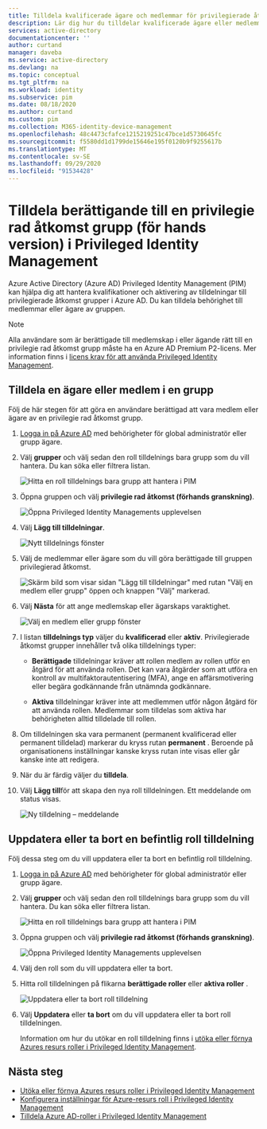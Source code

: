 ```yaml
---
title: Tilldela kvalificerade ägare och medlemmar för privilegierade åtkomst grupper – Azure Active Directory
description: Lär dig hur du tilldelar kvalificerade ägare eller medlemmar i en roll tilldelnings bara grupp i Azure AD Privileged Identity Management (PIM).
services: active-directory
documentationcenter: ''
author: curtand
manager: daveba
ms.service: active-directory
ms.devlang: na
ms.topic: conceptual
ms.tgt_pltfrm: na
ms.workload: identity
ms.subservice: pim
ms.date: 08/18/2020
ms.author: curtand
ms.custom: pim
ms.collection: M365-identity-device-management
ms.openlocfilehash: 48c4473cfafce1215219251c47bce1d5730645fc
ms.sourcegitcommit: f5580dd1d1799de15646e195f0120b9f9255617b
ms.translationtype: MT
ms.contentlocale: sv-SE
ms.lasthandoff: 09/29/2020
ms.locfileid: "91534428"
---
```

# <a name="assign-eligibility-for-a-privileged-access-group-preview-in-privileged-identity-management"></a>Tilldela berättigande till en privilegie rad åtkomst grupp (för hands version) i Privileged Identity Management

Azure Active Directory (Azure AD) Privileged Identity Management (PIM) kan hjälpa dig att hantera kvalifikationer och aktivering av tilldelningar till privilegierade åtkomst grupper i Azure AD. Du kan tilldela behörighet till medlemmar eller ägare av gruppen.

>[!NOTE]
>Alla användare som är berättigade till medlemskap i eller ägande rätt till en privilegie rad åtkomst grupp måste ha en Azure AD Premium P2-licens. Mer information finns i [licens krav för att använda Privileged Identity Management](subscription-requirements.md).

## <a name="assign-an-owner-or-member-of-a-group"></a>Tilldela en ägare eller medlem i en grupp

Följ de här stegen för att göra en användare berättigad att vara medlem eller ägare av en privilegie rad åtkomst grupp.

1. [Logga in på Azure AD](https://aad.portal.azure.com) med behörigheter för global administratör eller grupp ägare.
1. Välj **grupper** och välj sedan den roll tilldelnings bara grupp som du vill hantera. Du kan söka eller filtrera listan.

    ![Hitta en roll tilldelnings bara grupp att hantera i PIM](./media/groups-assign-member-owner/groups-list-in-azure-ad.png)

1. Öppna gruppen och välj **privilegie rad åtkomst (förhands granskning)**.

    ![Öppna Privileged Identity Managements upplevelsen](./media/groups-assign-member-owner/groups-discover-groups.png)

1. Välj **Lägg till tilldelningar**.

    ![Nytt tilldelnings fönster](./media/groups-assign-member-owner/groups-add-assignment.png)

1. Välj de medlemmar eller ägare som du vill göra berättigade till gruppen privilegierad åtkomst.

    ![Skärm bild som visar sidan "Lägg till tilldelningar" med rutan "Välj en medlem eller grupp" öppen och knappen "Välj" markerad.](./media/groups-assign-member-owner/add-assignments.png)

1. Välj **Nästa** för att ange medlemskap eller ägarskaps varaktighet.

    ![Välj en medlem eller grupp fönster](./media/groups-assign-member-owner/assignment-duration.png)

1. I listan **tilldelnings typ** väljer du **kvalificerad** eller **aktiv**. Privilegierade åtkomst grupper innehåller två olika tilldelnings typer:

    - **Berättigade** tilldelningar kräver att rollen medlem av rollen utför en åtgärd för att använda rollen. Det kan vara åtgärder som att utföra en kontroll av multifaktorautentisering (MFA), ange en affärsmotivering eller begära godkännande från utnämnda godkännare.

    - **Aktiva** tilldelningar kräver inte att medlemmen utför någon åtgärd för att använda rollen. Medlemmar som tilldelas som aktiva har behörigheten alltid tilldelade till rollen.

1. Om tilldelningen ska vara permanent (permanent kvalificerad eller permanent tilldelad) markerar du kryss rutan **permanent** . Beroende på organisationens inställningar kanske kryss rutan inte visas eller går kanske inte att redigera.

1. När du är färdig väljer du **tilldela**.

1. Välj **Lägg till**för att skapa den nya roll tilldelningen. Ett meddelande om status visas.

    ![Ny tilldelning – meddelande](./media/groups-assign-member-owner/groups-assignment-notification.png)

## <a name="update-or-remove-an-existing-role-assignment"></a>Uppdatera eller ta bort en befintlig roll tilldelning

Följ dessa steg om du vill uppdatera eller ta bort en befintlig roll tilldelning.

1. [Logga in på Azure AD](https://aad.portal.azure.com) med behörigheter för global administratör eller grupp ägare.
1. Välj **grupper** och välj sedan den roll tilldelnings bara grupp som du vill hantera. Du kan söka eller filtrera listan.

    ![Hitta en roll tilldelnings bara grupp att hantera i PIM](./media/groups-assign-member-owner/groups-list-in-azure-ad.png)

1. Öppna gruppen och välj **privilegie rad åtkomst (förhands granskning)**.

    ![Öppna Privileged Identity Managements upplevelsen](./media/groups-assign-member-owner/groups-discover-groups.png)

1. Välj den roll som du vill uppdatera eller ta bort.

1. Hitta roll tilldelningen på flikarna **berättigade roller** eller **aktiva roller** .

    ![Uppdatera eller ta bort roll tilldelning](./media/groups-assign-member-owner/groups-bring-under-management.png)

1. Välj **Uppdatera** eller **ta bort** om du vill uppdatera eller ta bort roll tilldelningen.

    Information om hur du utökar en roll tilldelning finns i [utöka eller förnya Azures resurs roller i Privileged Identity Management](pim-resource-roles-renew-extend.md).

## <a name="next-steps"></a>Nästa steg

- [Utöka eller förnya Azures resurs roller i Privileged Identity Management](pim-resource-roles-renew-extend.md)
- [Konfigurera inställningar för Azure-resurs roll i Privileged Identity Management](pim-resource-roles-configure-role-settings.md)
- [Tilldela Azure AD-roller i Privileged Identity Management](pim-how-to-add-role-to-user.md)
